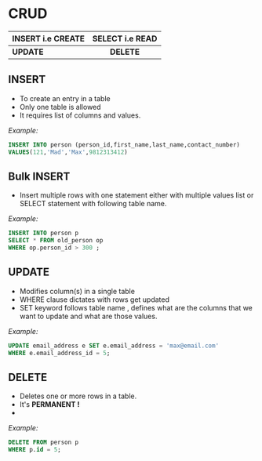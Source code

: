 # CRUD

|INSERT i.e CREATE | SELECT i.e READ|
| ------------- |:------------------:|
| **UPDATE** | **DELETE** |


## INSERT 

* To create an entry in a table 
* Only one table is allowed 
* It requires list of columns and values.

*Example:*
```SQL
INSERT INTO person (person_id,first_name,last_name,contact_number)
VALUES(121,'Mad','Max',9812313412) 
```

## Bulk INSERT 

* Insert multiple rows with one statement either with multiple values list or SELECT statement with following table name. 

*Example:*
```SQL
INSERT INTO person p
SELECT * FROM old_person op 
WHERE op.person_id > 300 ;
```
## UPDATE 

* Modifies column(s) in a single table 
* WHERE clause dictates with rows get updated 
* SET keyword follows table name , defines what are the columns that we want to update and what are those values. 

*Example:*
```SQL
UPDATE email_address e SET e.email_address = 'max@email.com'
WHERE e.email_address_id = 5;
```

## DELETE 

* Deletes one or more rows in a table.
* It's **PERMANENT !**
*
*Example:*
```sql
DELETE FROM person p 
WHERE p.id = 5;
 ```
 